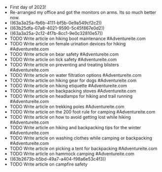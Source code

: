 - First day of 2023!
- Re-arranged my office and got the monitors on arms. Its so much better now.
- ((63a3a25a-fb6b-4111-bf5b-0e9a549cf2c2))
- ((63b25dfa-07a8-4021-9590-5c45f867e0d2))
- ((63a3a25a-2c12-4f7b-8cc1-9e0c32810e57))
- TODO Write article on hiking boot maintenance #Adventureite.com
- TODO Write article on female urination devices for hiking #Adventureite.com
- TODO Write article on bear safety #Adventureite.com
- TODO Write article on tick safety #Adventureite.com
- TODO Write article on preventing and treating blisters #Adventureite.com
- TODO Write article on water filtration options #Adventureite.com
- TODO Write article on hiking gear for dogs #Adventureite.com
- TODO Write article on hiking etiquette #Adventureite.com
- TODO Write article on backpacking stoves #Adventureite.com
- TODO Write article on headlamps for hiking and trail running #Adventureite.com
- TODO Write article on trekking poles #Adventureite.com
- TODO Write article on the 200 foot rule for camping #Adventureite.com
- TODO Write article on how to avoid getting lost while hiking #Adventureite.com
- TODO Write article on hiking and backpacking tips for the winter #Adventureite.com
- TODO Write article on washing clothes while camping or backpacking #Adventureite.com
- TODO Write article on picking a tent for backpacking #Adventureite.com
- TODO Write article on hammock camping #Adventureite.com
- ((63b2673b-b5bd-49a7-a404-f98a6e53c4f3))
- TODO Write article on campfire safety